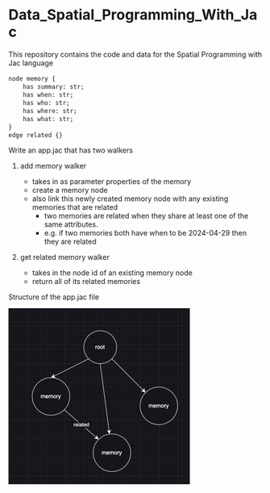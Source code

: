 # Data_Spatial_Programming_With_Jac

This repository contains the code and data for the Spatial Programming with Jac language


```
node memory {
    has summary: str;
    has when: str;
    has who: str;
    has where: str;
    has what: str; 
}
edge related {}
```

Write an app.jac that has two walkers

1. add memory walker
    - takes in as parameter properties of the memory
    - create a memory node
    - also link this newly created memory node with any existing memories that are related
        - two memories are related when they share at least one of the same attributes.
        - e.g. if two memories both have when to be 2024-04-29 then they are related

2. get related memory walker
    - takes in the node id of an existing memory node
    - return all of its related memories

Structure of the app.jac file
<!-- add image -->

![alt text](images/image.png)
